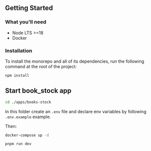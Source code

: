 ## Getting Started

### What you'll need

* Node LTS >=18
* Docker

### Installation

To install the monorepo and all of its dependencies, run the following command at the root of the project:

```sh
npm install
```

## Start book_stock app

```sh
cd ./apps/books-stock
```

In this folder create an `.env` file and declare env variables by following `.env.example` example. 

Then:

```sh
docker-compose up -d
```

```sh
pnpm run dev
```
